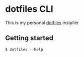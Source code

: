 # dotfiles CLI

This is my personal [dotfiles](https://github.com/pablobfonseca/dotfiles.git) installer

## Getting started
```shell
$ dotfiles --help
```
